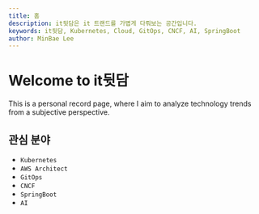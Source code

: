 ```yaml
---
title: 홈
description: it뒷담은 it 트랜드를 가볍게 다뤄보는 공간입니다.
keywords: it뒷담, Kubernetes, Cloud, GitOps, CNCF, AI, SpringBoot
author: MinBae Lee
---
```


# Welcome to it뒷담

This is a personal record page, where I aim to analyze technology trends from a subjective perspective.

## 관심 분야

* `Kubernetes`
* `AWS Architect`
* `GitOps`
* `CNCF`
* `SpringBoot`
* `AI`




